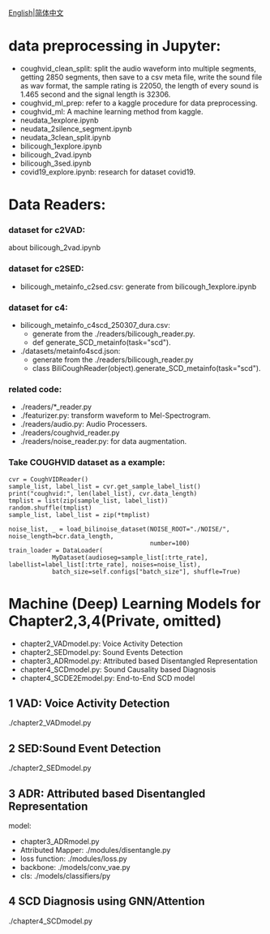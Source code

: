 [English](README.md)|[简体中文](README_cn.md)

# data preprocessing in Jupyter:
- coughvid_clean_split: split the audio waveform into multiple segments, getting 2850 segments, then save to a csv meta file, write the sound file as wav format, the sample rating is 22050, the length of every sound is 1.465 second and the signal length is 32306.
- coughvid_ml_prep: refer to a kaggle procedure for data preprocessing.
- coughvid_ml: A machine learning method from kaggle.
- neudata_1explore.ipynb
- neudata_2silence_segment.ipynb
- neudata_3clean_split.ipynb
- bilicough_1explore.ipynb
- bilicough_2vad.ipynb
- bilicough_3sed.ipynb
- covid19_explore.ipynb: research for dataset covid19.

# Data Readers:
### dataset for c2VAD:
 about bilicough_2vad.ipynb
### dataset for c2SED:
- bilicough_metainfo_c2sed.csv: generate from bilicough_1explore.ipynb
### dataset for c4: 
- bilicough_metainfo_c4scd_250307_dura.csv: 
  - generate from the ./readers/bilicough_reader.py. 
  - def generate_SCD_metainfo(task="scd"). 
- ./datasets/metainfo4scd.json: 
  - generate from the ./readers/bilicough_reader.py
  - class BiliCoughReader(object).generate_SCD_metainfo(task="scd").
### related code:
- ./readers/*_reader.py
- ./featurizer.py: transform waveform to Mel-Spectrogram.
- ./readers/audio.py: Audio Processers.
- ./readers/coughvid_reader.py
- ./readers/noise_reader.py: for data augmentation.

### Take COUGHVID dataset as a example:
```text
cvr = CoughVIDReader()
sample_list, label_list = cvr.get_sample_label_list()
print("coughvid:", len(label_list), cvr.data_length)
tmplist = list(zip(sample_list, label_list))
random.shuffle(tmplist)
sample_list, label_list = zip(*tmplist)

noise_list, _ = load_bilinoise_dataset(NOISE_ROOT="./NOISE/", noise_length=bcr.data_length,
                                       number=100)
train_loader = DataLoader(
            MyDataset(audioseg=sample_list[:trte_rate], labellist=label_list[:trte_rate], noises=noise_list),
            batch_size=self.configs["batch_size"], shuffle=True)
```

# Machine (Deep) Learning Models for Chapter2,3,4(Private, omitted)
- chapter2_VADmodel.py: Voice Activity Detection
- chapter2_SEDmodel.py: Sound Events Detection
- chapter3_ADRmodel.py: Attributed based Disentangled Representation
- chapter4_SCDmodel.py: Sound Causality based Diagnosis
- chapter4_SCDE2Emodel.py: End-to-End SCD model

## 1 VAD: Voice Activity Detection
./chapter2_VADmodel.py

## 2 SED:Sound Event Detection
./chapter2_SEDmodel.py

## 3 ADR: Attributed based Disentangled Representation
model:
- chapter3_ADRmodel.py
- Attributed Mapper: ./modules/disentangle.py
- loss function: ./modules/loss.py
- backbone: ./models/conv_vae.py
- cls: ./models/classifiers/py

## 4 SCD Diagnosis using GNN/Attention
./chapter4_SCDmodel.py
